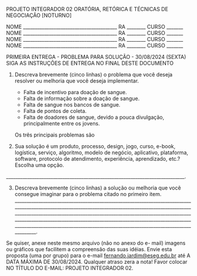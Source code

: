PROJETO INTEGRADOR 02
ORATÓRIA, RETÓRICA E TÉCNICAS DE NEGOCIAÇÃO [NOTURNO]

NOME ________________________________________ RA ________ CURSO _______
NOME ________________________________________ RA ________ CURSO _______
NOME ________________________________________ RA ________ CURSO _______
NOME ________________________________________ RA ________ CURSO _______

PRIMEIRA ENTREGA - PROBLEMA PARA SOLUÇÃO - 30/08/2024 (SEXTA)
	SIGA AS INSTRUÇÕES DE ENTREGA NO FINAL DESTE DOCUMENTO

1. Descreva brevemente (cinco linhas) o problema que você deseja resolver ou melhoria que você deseja implementar.

	- Falta de incentivo para doação de sangue.
	- Falta de informação sobre a doação de sangue.
	- Falta de sangue nos bancos de sangue.
	- Falta de pontos de coleta.
	- Falta de doadores de sangue, devido a pouca divulgação, principalmente entre os jovens.

	Os três principais problemas são

2. Sua solução é um produto, processo, design, jogo, curso, e-book, logística, serviço, algoritmo, modelo de negócio, aplicativo, plataforma, software, protocolo de atendimento, experiência, aprendizado, etc.? Escolha uma opção.


____________________________________________________________________________.

3. Descreva brevemente (cinco linhas) a solução ou melhoria que você consegue imaginar para o problema citado no primeiro item.
________________________________________________________________________________________________________________________________________________________________________________________________________________________________________________________________________________________________________________________________________________________________________________________________.

Se quiser, anexe neste mesmo arquivo (não no anexo do e-
mail) imagens ou gráficos que facilitem a compreensão das suas idéias. Envie esta proposta (uma por grupo) para o e-mail fernando.jardim@eseg.edu.br até A DATA MÁXIMA DE 30/08/2024. Qualquer atraso zera a nota! Favor colocar NO TÍTULO DO E-MAIL: PROJETO INTEGRADOR 02.